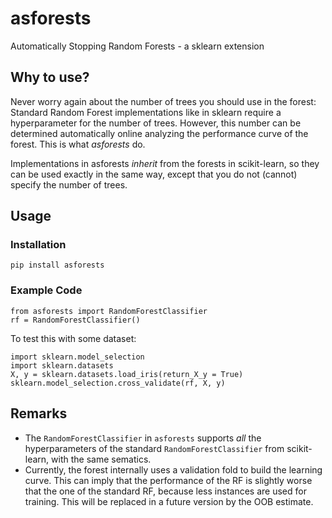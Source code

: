 # asforests
Automatically Stopping Random Forests - a sklearn extension

## Why to use?
Never worry again about the number of trees you should use in the forest:
Standard Random Forest implementations like in sklearn require a hyperparameter for the number of trees. However, this number can be determined automatically online analyzing the performance curve of the forest.
This is what *asforests* do.

Implementations in asforests *inherit* from the forests in scikit-learn, so they can be used exactly in the same way, except that you do not (cannot) specify the number of trees.

## Usage
### Installation
```
pip install asforests
```

### Example Code
```
from asforests import RandomForestClassifier
rf = RandomForestClassifier()
```

To test this with some dataset:

```
import sklearn.model_selection
import sklearn.datasets
X, y = sklearn.datasets.load_iris(return_X_y = True)
sklearn.model_selection.cross_validate(rf, X, y)
```

## Remarks
- The `RandomForestClassifier` in `asforests` supports *all* the hyperparameters of the standard `RandomForestClassifier` from scikit-learn, with the same sematics.
- Currently, the forest internally uses a validation fold to build the learning curve. This can imply that the performance of the RF is slightly worse that the one of the standard RF, because less instances are used for training. This will be replaced in a future version by the OOB estimate.
